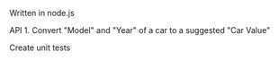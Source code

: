 Written in node.js

API 1. Convert "Model" and "Year" of a car to a suggested "Car Value"

Create unit tests
